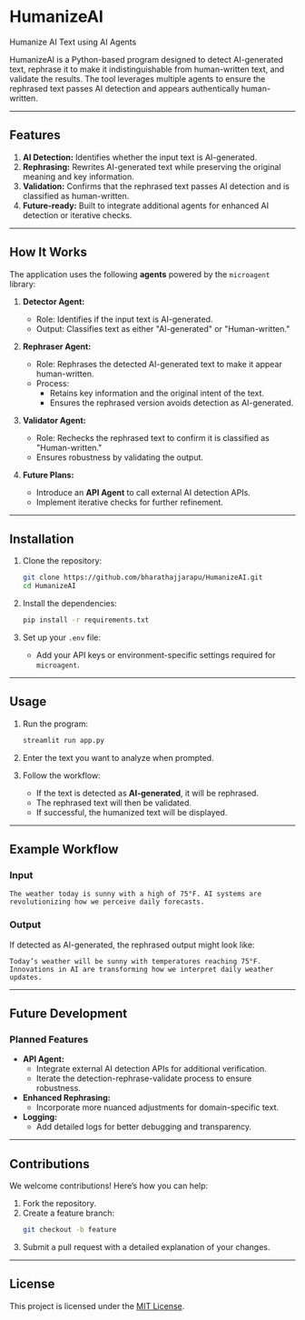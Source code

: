 # HumanizeAI
Humanize AI Text using AI Agents

HumanizeAI is a Python-based program designed to detect AI-generated text, rephrase it to make it indistinguishable from human-written text, and validate the results. The tool leverages multiple agents to ensure the rephrased text passes AI detection and appears authentically human-written.

---

## Features
1. **AI Detection:** Identifies whether the input text is AI-generated.
2. **Rephrasing:** Rewrites AI-generated text while preserving the original meaning and key information.
3. **Validation:** Confirms that the rephrased text passes AI detection and is classified as human-written.
4. **Future-ready:** Built to integrate additional agents for enhanced AI detection or iterative checks.

---

## How It Works
The application uses the following **agents** powered by the `microagent` library:

1. **Detector Agent:**
   - Role: Identifies if the input text is AI-generated.
   - Output: Classifies text as either "AI-generated" or "Human-written."

2. **Rephraser Agent:**
   - Role: Rephrases the detected AI-generated text to make it appear human-written.
   - Process:
     - Retains key information and the original intent of the text.
     - Ensures the rephrased version avoids detection as AI-generated.

3. **Validator Agent:**
   - Role: Rechecks the rephrased text to confirm it is classified as "Human-written."
   - Ensures robustness by validating the output.

4. **Future Plans:**
   - Introduce an **API Agent** to call external AI detection APIs.
   - Implement iterative checks for further refinement.

---

## Installation
1. Clone the repository:
   ```bash
   git clone https://github.com/bharathajjarapu/HumanizeAI.git
   cd HumanizeAI
   ```

2. Install the dependencies:
   ```bash
   pip install -r requirements.txt
   ```

3. Set up your `.env` file:
   - Add your API keys or environment-specific settings required for `microagent`.

---

## Usage
1. Run the program:
   ```bash
   streamlit run app.py
   ```

2. Enter the text you want to analyze when prompted.

3. Follow the workflow:
   - If the text is detected as **AI-generated**, it will be rephrased.
   - The rephrased text will then be validated.
   - If successful, the humanized text will be displayed.

---

## Example Workflow
### Input
```
The weather today is sunny with a high of 75°F. AI systems are revolutionizing how we perceive daily forecasts.
```

### Output
If detected as AI-generated, the rephrased output might look like:
```
Today’s weather will be sunny with temperatures reaching 75°F. Innovations in AI are transforming how we interpret daily weather updates.
```

---

## Future Development
### Planned Features
- **API Agent:** 
  - Integrate external AI detection APIs for additional verification.
  - Iterate the detection-rephrase-validate process to ensure robustness.
- **Enhanced Rephrasing:** 
  - Incorporate more nuanced adjustments for domain-specific text.
- **Logging:** 
  - Add detailed logs for better debugging and transparency.

---

## Contributions
We welcome contributions! Here’s how you can help:
1. Fork the repository.
2. Create a feature branch:
   ```bash
   git checkout -b feature
   ```
3. Submit a pull request with a detailed explanation of your changes.

---

## License
This project is licensed under the [MIT License](LICENSE).
